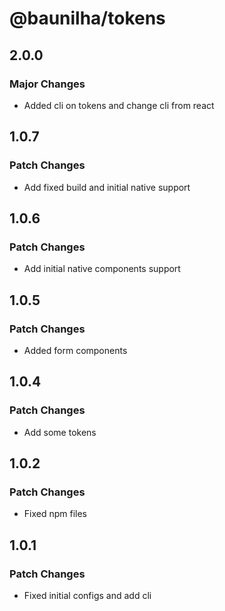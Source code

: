 # @baunilha/tokens

## 2.0.0

### Major Changes

- Added cli on tokens and change cli from react

## 1.0.7

### Patch Changes

- Add fixed build and initial native support

## 1.0.6

### Patch Changes

- Add initial native components support

## 1.0.5

### Patch Changes

- Added form components

## 1.0.4

### Patch Changes

- Add some tokens

## 1.0.2

### Patch Changes

- Fixed npm files

## 1.0.1

### Patch Changes

- Fixed initial configs and add cli
